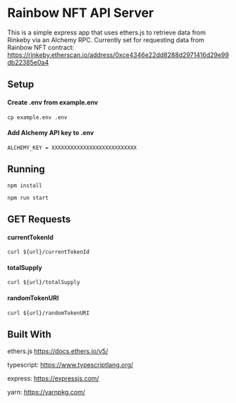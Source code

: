 # Rainbow NFT API Server
This is a simple express app that uses ethers.js to retrieve data from Rinkeby via an Alchemy RPC.  Currently set for requesting data from Rainbow NFT contract: https://rinkeby.etherscan.io/address/0xce4346e22dd8288d2971416d29e99db22385e0a4

## Setup
#### Create .env from example.env
`cp example.env .env`

#### Add Alchemy API key to .env
`ALCHEMY_KEY = XXXXXXXXXXXXXXXXXXXXXXXXXXX`

## Running
`npm install`

`npm run start`

## GET Requests
#### currentTokenId
`curl ${url}/currentTokenId`

#### totalSupply
`curl ${url}/totalSupply`

#### randomTokenURI
`curl ${url}/randomTokenURI`

## Built With

ethers.js https://docs.ethers.io/v5/
  
typescript:  https://www.typescriptlang.org/
  
express: https://expressjs.com/
  
yarn: https://yarnpkg.com/
